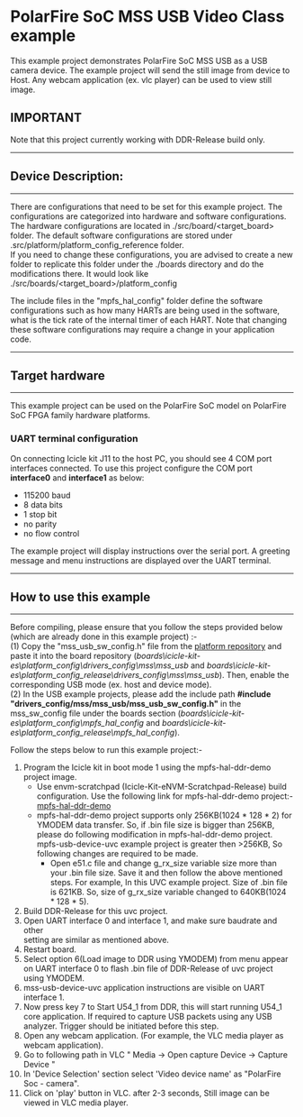 # PolarFire SoC MSS USB Video Class example 

This example project demonstrates PolarFire SoC MSS USB as a USB camera device. 
The example project will send the still image from device to Host. Any webcam 
application (ex. vlc player) can be used to view still image.
## IMPORTANT ##
Note that this project currently working with DDR-Release build only. 

________________________________________________________________________________
## Device Description:
________________________________________________________________________________
There are configurations that need to be set for this example project. The
configurations are categorized into hardware and software configurations. The 
hardware configurations are located in ./src/board/<target_board> folder. The 
default software configurations are stored under 
.src/platform/platform_config_reference folder.  
If you need to change these configurations, you are advised to create a new 
folder to replicate this folder under the ./boards directory and do the 
modifications there. It would look like 
./src/boards/<target_board>/platform_config

The include files in the "mpfs_hal_config" folder define the software 
configurations such as how many HARTs are being used in the software, what is 
the tick rate of the internal timer of each HART. Note that changing these 
software configurations may require a change in your application code.

________________________________________________________________________________
## Target hardware
________________________________________________________________________________
This example project can be used on the PolarFire SoC model on PolarFire SoC 
FPGA family hardware platforms.


### UART terminal configuration
On connecting Icicle kit J11 to the host PC, you should see 4 COM port 
interfaces connected. To use this project configure the COM port **interface0** 
and **interface1** as below:
 - 115200 baud
 - 8 data bits
 - 1 stop bit
 - no parity
 - no flow control

The example project will display instructions over the serial port. A greeting
message and menu instructions are displayed over the UART terminal.


________________________________________________________________________________
## How to use this example
________________________________________________________________________________
Before compiling, please ensure that you follow the steps provided below (which 
are already done in this example project) :-  
(1) Copy the "mss_usb_sw_config.h" file from the [platform repository](https://github.com/polarfire-soc/platform/tree/main/platform_config_reference/drivers_config/mss/mss_usb) 
and paste it into the board repository 
(*boards\icicle-kit-es\platform_config\drivers_config\mss\mss_usb* and 
*boards\icicle-kit-es\platform_config_release\drivers_config\mss\mss_usb*). 
Then, enable the corresponding USB mode (ex. host and device mode).  
(2) In the USB example projects, please add the include path 
**#include "drivers_config/mss/mss_usb/mss_usb_sw_config.h"** in the 
mss_sw_config file under the boards section (*boards\icicle-kit-es\platform_config\mpfs_hal_config* and *boards\icicle-kit-es\platform_config_release\mpfs_hal_config*).

Follow the steps below to run this example project:-
1. Program the Icicle kit in boot mode 1 using the mpfs-hal-ddr-demo project 
image. 
    - Use envm-scratchpad (Icicle-Kit-eNVM-Scratchpad-Release) build 
    configuration. Use the following link for mpfs-hal-ddr-demo project:- 
    [mpfs-hal-ddr-demo](https://github.com/polarfire-soc/polarfire-soc-bare-metal-examples/tree/main/driver-examples/mss/mpfs-hal/mpfs-hal-ddr-demo)  
    - mpfs-hal-ddr-demo project supports only 256KB(1024 * 128 * 2) for
    YMODEM data transfer. So, if .bin file size is bigger than 256KB, please do
    following modification in mpfs-hal-ddr-demo project. mpfs-usb-device-uvc 
    example project is greater then >256KB, So following changes are required 
    to be made. 
        - Open e51.c file and change g_rx_size variable size more than your .bin 
        file size. Save it and then follow the above mentioned steps. For 
        example, In this UVC example project. Size of .bin file is 621KB. So,
        size of g_rx_size variable changed to 640KB(1024 * 128 * 5).
2. Build DDR-Release for this uvc project.
3. Open UART interface 0 and interface 1, and make sure baudrate and other  
setting are similar as mentioned above.
4. Restart board.
5. Select option 6(Load image to DDR using YMODEM) from menu appear on UART 
interface 0 to flash .bin file of DDR-Release of uvc project using YMODEM. 
6. mss-usb-device-uvc application instructions are visible on UART interface 1.  
7. Now press key 7 to Start U54_1 from DDR, this will start running U54_1 core 
application. If required to capture USB packets using any USB analyzer. Trigger 
should be initiated before this step.
8. Open any webcam application. (For example, the VLC media player as webcam 
application).
9. Go to following path in VLC " Media -> Open capture Device -> Capture Device "
10. In 'Device Selection' section select 'Video device name' as 
"PolarFire Soc - camera".
11. Click on 'play' button in VLC. after 2-3 seconds, Still image can be viewed 
in VLC media player. 
